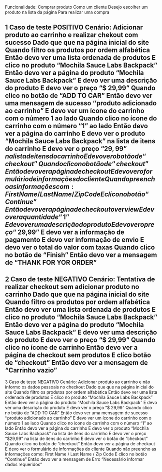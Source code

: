 Funcionalidade: Comprar produto
Como um cliente
Desejo escolher um produto na lista da página
Para realizar uma compra


1 Caso de teste POSITIVO
 Cenário: Adicionar produto ao carrinho e realizar chekout com sucesso
Dado que que na página inicial do site 
Quando filtro os produtos por ordem alfabética
Então devo ver uma lista ordenada de produtos 
E clico no produto “Mochila Sauce Labs Backpack”
Então devo ver a página do produto “Mochila Sauce Labs Backpack”
E devo ver uma descrição do produto
E devo ver o preço “$ 29,99”
Quando clico no botão de “ADD TO CAR”
Então devo ver uma mensagem de sucesso ‘’produto adicionado ao carrinho”
E devo ver um ícone do carrinho com o número 1 ao lado
Quando clico no ícone do carrinho com o número “1” ao lado 
Então devo ver a página do carrinho
E devo ver o produto “Mochila Sauce Labs Backpack” na lista de itens do carrinho
E devo ver o preço “$29,99” na lista de itens do carrinho
E devo ver o botão de “checkout”
Quando clico no botão de “checkout”
Então devo ver a página de checkout
E devo ver o formulário de informações do cliente
Quando preencho as informações com: First Name / Last Name/ Zip Code
E clico no botão “Continue”
Então devo ver a página de checkout overview
E devo ver a quantidade “1”
E devo ver uma descrição do produto
E devo ver o preço “$ 29,99”
E devo ver a informação de pagamento
E devo ver informação de envio
E devo ver o total do valor com taxas
Quando clico no botão de “Finish”
Então devo ver a mensagem de “THANK FOR YOR ORDER”
-------------------------------------------------------------------------------------------
2 Caso de teste NEGATIVO
Cenário: Tentativa de realizar checkout sem adicionar produto no carrinho
Dado que que na página inicial do site 
Quando filtro os produtos por ordem alfabética
Então devo ver uma lista ordenada de produtos 
E clico no produto “Mochila Sauce Labs Backpack”
Então devo ver a página do produto “Mochila Sauce Labs Backpack”
E devo ver uma descrição do produto
E devo ver o preço “$ 29,99”
Quando clico no ícone de carrinho
Então devo ver a página de checkout sem produtos
E clico botão de “checkout” 
Então devo ver a mensagem de “Carrinho vazio”
--------------------------------------------------------------------------------------------
3 Caso de teste NEGATIVO
Cenário: Adicionar produto ao carrinho e não informo os dados pessoais no checkout
Dado que que na página inicial do site 
Quando filtro os produtos por ordem alfabética
Então devo ver uma lista ordenada de produtos 
E clico no produto “Mochila Sauce Labs Backpack”
Então devo ver a página do produto “Mochila Sauce Labs Backpack”
E devo ver uma descrição do produto
E devo ver o preço “$ 29,99”
Quando clico no botão de “ADD TO CAR”
Então devo ver uma mensagem de sucesso ‘’produto adicionado ao carrinho”
E devo ver um ícone do carrinho com o número 1 ao lado
Quando clico no ícone do carrinho com o número “1” ao lado 
Então devo ver a página do carrinho
E devo ver o produto “Mochila Sauce Labs Backpack” na lista de itens do carrinho
E devo ver o preço “$29,99” na lista de itens do carrinho
E devo ver o botão de “checkout”
Quando clico no botão de “checkout”
Então devo ver a página de checkout
E devo ver o formulário de informações do cliente
Quando não preencho as informações como: First Name / Last Name / Zip Code
E clico no botão “Continue”
Então devo ver a mensagem de Erro “Necessário informar dados requeridos”
